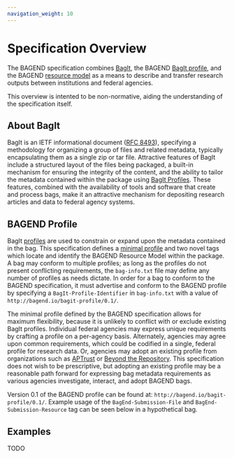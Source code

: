 ```yaml
---
navigation_weight: 10
---
```

# Specification Overview

The BAGEND specification combines [BagIt][1], the BAGEND [BagIt profile][2], and the BAGEND [resource model][4] as a means to describe and transfer research outputs between institutions and federal agencies.

This overview is intented to be non-normative, aiding the understanding of the specification itself.

## About BagIt
BagIt is an IETF informational document ([RFC 8493][1]), specifying a methodology for organizing a group of files and related metadata, typically encapsulating them as a single zip or tar file.  Attractive features of BagIt include a structured layout of the files being packaged, a built-in mechanism for ensuring the integrity of the content, and the ability to tailor the metadata contained within the package using [BagIt Profiles][5].  These features, combined with the availability of tools and software that create and process bags, make it an attractive mechanism for depositing research articles and data to federal agency systems.

## BAGEND Profile
BagIt [profiles][5] are used to constrain or expand upon the metadata contained in the bag.  This specification defines a [minimal profile][2] and two novel tags which locate and identify the BAGEND Resource Model within the package.  A bag may conform to multiple profiles; as long as the profiles do not present conflicting requirements, the `bag-info.txt` file may define any number of profiles as needs dictate.  In order for a bag to conform to the BAGEND specification, it must advertise and conform to the BAGEND profile by specifying a `BagIt-Profile-Identifier` in `bag-info.txt` with a value of `http://bagend.io/bagit-profile/0.1/`.

The minimal profile defined by the BAGEND specification allows for maximum flexibility, because it is unlikely to conflict with or exclude existing BagIt profiles.  Individual federal agencies may express unique requirements by crafting a profile on a per-agency basis.  Alternately, agencies may agree upon common requirements, which could be codified in a single, federal profile for research data.  Or, agencies may adopt an existing profile from organizations such as [APTrust][7] or [Beyond the Repository][6].  This specification does not wish to be prescriptive, but adopting an existing profile may be a reasonable path forward for expressing bag metadata requirements as various agencies investigate, interact, and adopt BAGEND bags.

Version 0.1 of the BAGEND profile can be found at: `http://bagend.io/bagit-profile/0.1/`.  Example usage of the `BagEnd-Submission-File` and `BagEnd-Submission-Resource` tag can be seen below in a hypothetical bag.

## Examples

TODO

[1]: https://tools.ietf.org/html/rfc8493
[2]: http://bagend.io/bagit-profile/0.1/
[3]: https://www.w3.org/TR/json-ld11/
[4]: /model-overview.html
[5]: https://github.com/bagit-profiles/bagit-profiles-specification
[6]: https://github.com/dpscollaborative/btr_bagit_profile
[7]: https://github.com/APTrust/bagit-profiles
